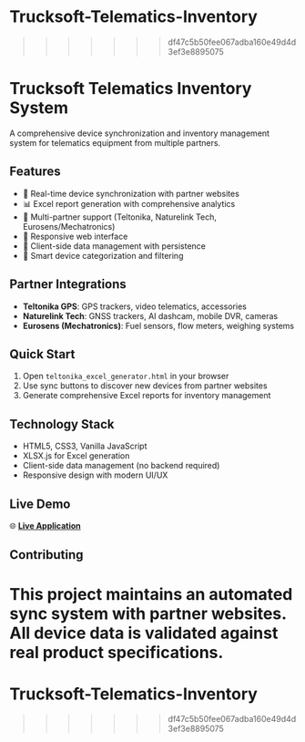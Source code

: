 # Trucksoft-Telematics-Inventory
>>>>>>> df47c5b50fee067adba160e49d4d3ef3e8895075
# Trucksoft Telematics Inventory System

A comprehensive device synchronization and inventory management system for telematics equipment from multiple partners.

## Features
- 🔄 Real-time device synchronization with partner websites
- 📊 Excel report generation with comprehensive analytics
- 🏢 Multi-partner support (Teltonika, Naturelink Tech, Eurosens/Mechatronics)
- 📱 Responsive web interface
- 💾 Client-side data management with persistence
- 🎯 Smart device categorization and filtering

## Partner Integrations
- **Teltonika GPS**: GPS trackers, video telematics, accessories
- **Naturelink Tech**: GNSS trackers, AI dashcam, mobile DVR, cameras  
- **Eurosens (Mechatronics)**: Fuel sensors, flow meters, weighing systems

## Quick Start
1. Open `teltonika_excel_generator.html` in your browser
2. Use sync buttons to discover new devices from partner websites
3. Generate comprehensive Excel reports for inventory management

## Technology Stack
- HTML5, CSS3, Vanilla JavaScript
- XLSX.js for Excel generation
- Client-side data management (no backend required)
- Responsive design with modern UI/UX

## Live Demo
🌐 **[Live Application](https://trucksoftit.github.io/trucksoft-telematics-inventory/)**

## Contributing
This project maintains an automated sync system with partner websites. All device data is validated against real product specifications.
=======
# Trucksoft-Telematics-Inventory
>>>>>>> df47c5b50fee067adba160e49d4d3ef3e8895075
